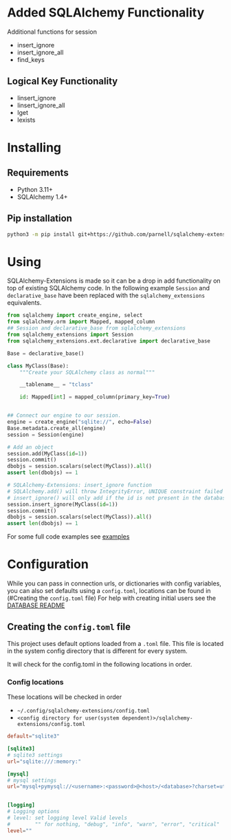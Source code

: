 # Added SQLAlchemy Functionality
Additional functions for session

* insert_ignore
* insert_ignore_all
* find_keys

## Logical Key Functionality
* linsert_ignore
* linsert_ignore_all
* lget
* lexists

# Installing
## Requirements
* Python 3.11+ 
* SQLAlchemy 1.4+

## Pip installation
```sh
python3 -m pip install git+https://github.com/parnell/sqlalchemy-extensions.git
```

# Using
SQLAlchemy-Extensions is made so it can be a drop in add functionality on top of existing SQLAlchemy code. In the following example `Session` and `declarative_base` have been replaced with the `sqlalchemy_extensions` equivalents.

```python
from sqlalchemy import create_engine, select
from sqlalchemy.orm import Mapped, mapped_column
## Session and declarative_base from sqlalchemy_extensions
from sqlalchemy_extensions import Session
from sqlalchemy_extensions.ext.declarative import declarative_base

Base = declarative_base()

class MyClass(Base):
    """Create your SQLAlchemy class as normal"""

    __tablename__ = "tclass"

    id: Mapped[int] = mapped_column(primary_key=True)


## Connect our engine to our session.
engine = create_engine("sqlite://", echo=False)
Base.metadata.create_all(engine)
session = Session(engine)

# Add an object
session.add(MyClass(id=1))
session.commit()
dbobjs = session.scalars(select(MyClass)).all()
assert len(dbobjs) == 1

# SQLAlchemy-Extensions: insert_ignore function
# SQLAlchemy.add() will throw IntegrityError, UNIQUE constraint failed
# insert_ignore() will only add if the id is not present in the database
session.insert_ignore(MyClass(id=1))
session.commit()
dbobjs = session.scalars(select(MyClass)).all()
assert len(dbobjs) == 1
```


For some full code examples see [examples](https://github.com/parnell/sqlalchemy-extensions/blob/main/examples)


# Configuration 
While you can pass in connection urls, or dictionaries with config variables, you can also set defaults using a `config.toml`, locations can be found in (#Creating the `config.toml` file)
For help with creating initial users see the [DATABASE README](https://github.com/parnell/sqlalchemy-extensions/blob/main/README_DATABASE.md)

## Creating the `config.toml` file
This project uses default options loaded from a `.toml` file. This file is located in the system config directory that is different for every system. 

It will check for the config.toml in the following locations in order.

### Config locations
These locations will be checked in order
* ```~/.config/sqlalchemy-extensions/config.toml```
* ```<config directory for user(system dependent)>/sqlalchemy-extensions/config.toml```




```toml
default="sqlite3" 

[sqlite3]
# sqlite3 settings
url="sqlite:///:memory:"

[mysql]
# mysql settings
url="mysql+pymysql://<username>:<password>@<host>/<database>?charset=utf8mb4"


[logging]
# Logging options 
# level: set logging level Valid levels 
#        "" for nothing, "debug", "info", "warn", "error", "critical" 
level=""
```
